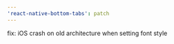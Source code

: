 ```yaml
---
'react-native-bottom-tabs': patch
---
```


fix: iOS crash on old architecture when setting font style
